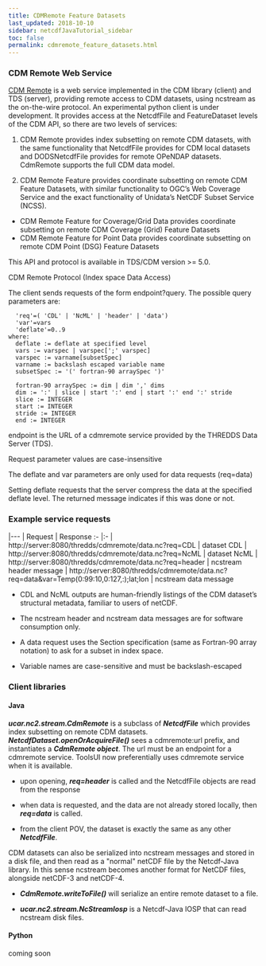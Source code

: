 ```yaml
---
title: CDMRemote Feature Datasets
last_updated: 2018-10-10
sidebar: netcdfJavaTutorial_sidebar
toc: false
permalink: cdmremote_feature_datasets.html
---
```


### CDM Remote Web Service

[CDM Remote](cdmremote.html) is a web service implemented in the CDM library (client) and TDS (server), providing remote access to CDM datasets, using ncstream as the on-the-wire protocol. An experimental python client is under development. It provides access at the NetcdfFile and FeatureDataset levels of the CDM API, so there are two levels of services:

1. CDM Remote provides index subsetting on remote CDM datasets, with the same functionality that NetcdfFile provides for CDM local datasets and DODSNetcdfFile provides for remote OPeNDAP datasets. CdmRemote supports the full CDM data model.

2. CDM Remote Feature provides coordinate subsetting on remote CDM Feature Datasets, with similar functionality to OGC’s Web Coverage Service and the exact functionality of Unidata’s NetCDF Subset Service (NCSS).

* CDM Remote Feature for Coverage/Grid Data provides coordinate subsetting on remote CDM Coverage (Grid) Feature Datasets
* CDM Remote Feature for Point Data provides coordinate subsetting on remote CDM Point (DSG) Feature Datasets

This API and protocol is available in TDS/CDM version >= 5.0.

CDM Remote Protocol (Index space Data Access)

The client sends requests of the form endpoint?query. The possible query parameters are:

~~~
  'req'=( 'CDL' | 'NcML' | 'header' | 'data')
  'var'=vars
  'deflate'=0..9
where:
  deflate := deflate at specified level
  vars := varspec | varspec[';' varspec]
  varspec := varname[subsetSpec]
  varname := backslash escaped variable name
  subsetSpec := '(' fortran-90 arraySpec ')'

  fortran-90 arraySpec := dim | dim ',' dims
  dim := ':' | slice | start ':' end | start ':' end ':' stride
  slice := INTEGER
  start := INTEGER
  stride := INTEGER
  end := INTEGER
~~~

endpoint is the URL of a cdmremote service provided by the THREDDS Data Server (TDS).

Request parameter values are case-insensitive

The deflate and var parameters are only used for data requests (req=data)

Setting deflate requests that the server compress the data at the specified deflate level. The returned message indicates if this was done or not.

### Example service requests

|---
| Request | Response
:- |:-
| http://server:8080/thredds/cdmremote/data.nc?req=CDL | dataset CDL
| http://server:8080/thredds/cdmremote/data.nc?req=NcML | dataset NcML
| http://server:8080/thredds/cdmremote/data.nc?req=header | ncstream header message
| http://server:8080/thredds/cdmremote/data.nc?req=data&var=Temp(0:99:10,0:127,:);lat;lon | ncstream data message

* CDL and NcML outputs are human-friendly listings of the CDM dataset’s structural metadata, familiar to users of netCDF.

* The ncstream header and ncstream data messages are for software consumption only.

* A data request uses the Section specification (same as Fortran-90 array notation) to ask for a subset in index space.

* Variable names are case-sensitive and must be backslash-escaped

### Client libraries

#### Java

<b>_ucar.nc2.stream.CdmRemote_</b> is a subclass of <b>_NetcdfFile_</b> which provides index subsetting on remote CDM datasets. <b>_NetcdfDataset.openOrAcquireFile()_</b> sees a cdmremote:url prefix, and instantiates a <b>_CdmRemote object_</b>. The url must be an endpoint for a cdmremote service. ToolsUI now preferentially uses cdmremote service when it is available.

* upon opening, <b>_req=header_</b> is called and the NetcdfFile objects are read from the response

* when data is requested, and the data are not already stored locally, then <b>_req=data_</b> is called.

* from the client POV, the dataset is exactly the same as any other <b>_NetcdfFile_</b>.

CDM datasets can also be serialized into ncstream messages and stored in a disk file, and then read as a "normal" netCDF file by the Netcdf-Java library. In this sense ncstream becomes another format for NetCDF files, alongside netCDF-3 and netCDF-4.

* <b>_CdmRemote.writeToFile()_</b> will serialize an entire remote dataset to a file.

* <b>_ucar.nc2.stream.NcStreamIosp_</b> is a Netcdf-Java IOSP that can read ncstream disk files.

#### Python

coming soon